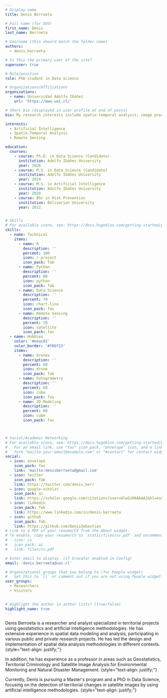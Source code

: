 ```yaml
---
# Display name
title: Denis Berroeta

# Full name (for SEO)
first_name: Denis
last_name: Berroeta

# Username (this should match the folder name)
authors:
  - denis_berroeta

# Is this the primary user of the site?
superuser: true

# Role/position
role: PhD student in Data Science

# Organizations/Affiliations
organizations:
  - name: Universidad Adolfo Ibáñez
    url: 'https://www.uai.cl/'

# Short bio (displayed in user profile at end of posts)
bio: My research interests include spatio-temporal analysis; image processing with artificial intelligence and Remote Sensing. 

interests:
  - Artificial Intelligence
  - Spatio-Temporal Analysis
  - Remote Sensing

education:
  courses:
    - course: Ph.D. in Data Science (Candidate)
      institution: Adolfo Ibáñez University
      year: 2026
    - course: M.S. in Data Science (Candidate)
      institution: Adolfo Ibáñez University
      year: 2024
    - course: M.S. in Artificial Intelligence
      institution: Adolfo Ibáñez University
      year: 2020
    - course: BSc in Risk Prevention
      institution: Bolivarian University
      year: 2012


# Skills
# For available icons, see: https://docs.hugoblox.com/getting-started/page-builder/#icons
skills:
  - name: Technical
    items:
      - name: R
        description: ''
        percent: 100
        icon: r-project
        icon_pack: fab
      - name: Python
        description: ''
        percent: 80
        icon: python
        icon_pack: fab
      - name: Data Science
        description: ''
        percent: 70
        icon: chart-line
        icon_pack: fas
      - name: Remote Sensing
        description: ''
        percent: 70
        icon: satellite
        icon_pack: fas
  - name: Hobbies
    color: '#eeac02'
    color_border: '#f0bf23'
    items:
      - name: drones
        description: ''
        percent: 60
        icon: drone
        icon_pack: fab
      - name: Fotogrametry
        description: ''
        percent: 60
        icon: cube
        icon_pack: fas
      - name: 3D Modeling
        description: ''
        percent: 80
        icon: cube
        icon_pack: fas



# Social/Academic Networking
# For available icons, see: https://docs.hugoblox.com/getting-started/page-builder/#icons
#   For an email link, use "fas" icon pack, "envelope" icon, and a link in the
#   form "mailto:your-email@example.com" or "#contact" for contact widget.
social:
  - icon: envelope
    icon_pack: fas
    link: 'mailto:denisberroeta@gmail.com'
  - icon: twitter
    icon_pack: fab
    link: https://twitter.com/denis_berr
  - icon: google-scholar
    icon_pack: ai
    link: https://scholar.google.com/citations?user=HlwGiMAAAAAJ&hl=es&oi=ao
  - icon: linkedin
    icon_pack: fab
    link: https://www.linkedin.com/in/denis-berroeta
  - icon: github
    icon_pack: fab
    link: https://github.com/DenisSebastian
# Link to a PDF of your resume/CV from the About widget.
# To enable, copy your resume/CV to `static/files/cv.pdf` and uncomment the lines below.
# - icon: cv
#   icon_pack: ai
#   link: files/cv.pdf

# Enter email to display  (if Gravatar enabled in Config)
email: 'denis.berroeta@uai.cl'

# Organizational groups that you belong to (for People widget)
#   Set this to `[]` or comment out if you are not using People widget.
user_groups:
  - Researchers
  - Visitors
  

# Highlight the author in author lists? (true/false)
highlight_name: true
---
```




Denis Berroeta is a researcher and analyst specialized in territorial projects using geostatistics and artificial intelligence methodologies. He has extensive experience in spatial data modeling and analysis, participating in various public and private research projects. He has led the design and implementation of spatial data analysis methodologies in different contexts.
{style="text-align: justify;"}

In addition, he has experience as a professor in areas such as Geostatistics, Territorial Criminology and Satellite Image Analysis for Environmental Monitoring and Natural Disaster Management.
{style="text-align: justify;"}

Currently, Denis is pursuing a Master's program and a PhD in Data Science, focusing on the detection of territorial changes in satellite images by using artificial intelligence methodologies.
{style="text-align: justify;"}
